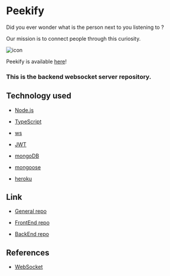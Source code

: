 # Peekify

Did you ever wonder what is the person next to you listening to ?

Our mission is to connect people through this curiosity.

![icon](./peekify.ico)

Peekify is available [here](https://master.d3koc4k87o35ht.amplifyapp.com/)!

### This is the backend websocket server repository.

## Technology used

- [Node.js](https://nodejs.org/en/)

- [TypeScript](https://www.typescriptlang.org/)

- [ws](https://www.npmjs.com/package/ws)

- [JWT](https://jwt.io/)

- [mongoDB](https://www.mongodb.com/)

- [mongoose](https://mongoosejs.com/)

- [heroku](https://www.heroku.com/home)

## Link

- [General repo](https://github.com/CC16-TeamExpresso/Main-App)

- [FrontEnd repo](https://github.com/CC16-TeamExpresso/front)

- [BackEnd repo](https://github.com/CC16-TeamExpresso/back)

## References

- [WebSocket](https://github.com/websockets/ws)
